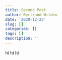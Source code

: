 ```yaml
---
title: Second Post
author: Bertrand Wilden
date: '2020-12-23'
slug: []
categories: []
tags: []
description: ''
---
```


hi hi hi